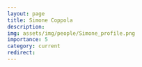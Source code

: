 ```yaml
---
layout: page
title: Simone Coppola
description: 
img: assets/img/people/Simone_profile.png
importance: 5
category: current
redirect: 
---
```


